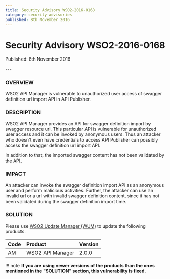 ```yaml
---
title: Security Advisory WSO2-2016-0168
category: security-advisories
published: 8th November 2016
---
```


# Security Advisory WSO2-2016-0168

<p class="doc-version">Published: 8th November 2016</p>
---

### OVERVIEW
WSO2 API Manager is vulnerable to unauthorized user access of swagger definition url import API in API Publisher.


### DESCRIPTION
WSO2 API Manager provides an API for swagger definition import by swagger resource url. This particular API is vulnerable for unauthorized user access and it can be invoked by anonymous users. Thus an attacker who doesn't even have credentials to access API Publisher can possibly access the swagger definition url import API.

In addition to that, the imported swagger content has not been validated by the API.


### IMPACT
An attacker can invoke the swagger definition import API as an anonymous user and perform malicious activities. Further, the attacker can use an invalid url or a url with invalid swagger definition content, since it has not been validated during the swagger definition import time.


### SOLUTION
Please use [WSO2 Update Manager (WUM)](https://wso2.com/updates/wum/) to update the following products.

| **Code** | **Product** | **Version** |
| :--- | :------ | :------ |
| AM | WSO2 API Manager | 2.0.0 |


!!! note
    **If you are using newer versions of the products than the ones mentioned in the "SOLUTION" section, this vulnerability is fixed.**
